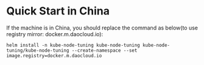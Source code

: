 # Quick Start in China

If the machine is in China, you should replace the command as below(to use registry mirror: docker.m.daocloud.io):

```
helm install -n kube-node-tuning kube-node-tuning kube-node-tuning/kube-node-tuning --create-namespace --set image.registry=docker.m.daocloud.io
```
